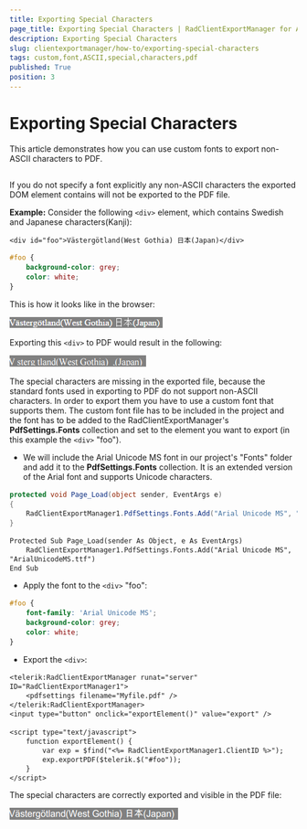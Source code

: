 ```yaml
---
title: Exporting Special Characters
page_title: Exporting Special Characters | RadClientExportManager for ASP.NET AJAX Documentation
description: Exporting Special Characters
slug: clientexportmanager/how-to/exporting-special-characters
tags: custom,font,ASCII,special,characters,pdf
published: True
position: 3
---
```


# Exporting Special Characters


This article demonstrates how you can use custom fonts to export non-ASCII characters to PDF.

## 

If you do not specify a font explicitly any non-ASCII characters the exported DOM element contains will not be exported to the PDF file.

**Example:** Consider the following `<div>` element, which contains Swedish and Japanese characters(Kanji):


````ASPNET
<div id="foo">Västergötland(West Gothia) 日本(Japan)</div>
````


````CSS
#foo {
    background-color: grey;
    color: white;
}
````

This is how it looks like in the browser:

![Special Characters](images/clientexportmanager-special-characters.png)

Exporting this `<div>` to PDF would result in the following:

![Special Characters Missing](images/clientexportmanager-special-characters-missing.png)

The special characters are missing in the exported file, because the standard fonts used in exporting to PDF do not support non-ASCII characters. In order to export them you have to use a custom font that supports them. The custom font file has to be included in the project and the font has to be added to the RadClientExportManager's **PdfSettings.Fonts** collection and set to the element you want to export (in this example the `<div>` "foo").

* We will include the Arial Unicode MS font in our project's "Fonts" folder and add it to the **PdfSettings.Fonts** collection. It is an extended version of the Arial font and supports Unicode characters.


````C#
protected void Page_Load(object sender, EventArgs e)
{
    RadClientExportManager1.PdfSettings.Fonts.Add("Arial Unicode MS", "Fonts/ArialUnicodeMS.ttf");
}
````
````VB.NET
Protected Sub Page_Load(sender As Object, e As EventArgs)
	RadClientExportManager1.PdfSettings.Fonts.Add("Arial Unicode MS", "ArialUnicodeMS.ttf")
End Sub
````


* Apply the font to the `<div>` "foo":


````CSS
#foo {
    font-family: 'Arial Unicode MS';
    background-color: grey;
    color: white;
}
````


* Export the `<div>`:


````ASPNET
<telerik:RadClientExportManager runat="server" ID="RadClientExportManager1">
    <pdfsettings filename="Myfile.pdf" />
</telerik:RadClientExportManager>
<input type="button" onclick="exportElement()" value="export" />

<script type="text/javascript">
    function exportElement() {
        var exp = $find("<%= RadClientExportManager1.ClientID %>");
        exp.exportPDF($telerik.$("#foo"));
    }
</script>
````


The special characters are correctly exported and visible in the PDF file:

![Special Characters Exported](images/clientexportmanager-special-characters-exported.png)

